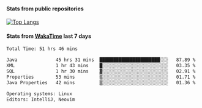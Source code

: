 #### Stats from public repositories

[![Top Langs](https://github-readme-stats.vercel.app/api/top-langs/?username=hyoghurt&layout=compact&exclude_repo=multiserver,docker_compose&langs_count=6)](https://github.com/anuraghazra/github-readme-stats)

#### Stats from [WakaTime](https://wakatime.com/@hyoghurt) last 7 days
<!--START_SECTION:waka-->

```txt
Total Time: 51 hrs 46 mins

Java              45 hrs 31 mins  ██████████████████████░░░   87.89 %
XML               1 hr 43 mins    █░░░░░░░░░░░░░░░░░░░░░░░░   03.35 %
SQL               1 hr 30 mins    ▓░░░░░░░░░░░░░░░░░░░░░░░░   02.91 %
Properties        53 mins         ▒░░░░░░░░░░░░░░░░░░░░░░░░   01.71 %
Java Properties   42 mins         ▒░░░░░░░░░░░░░░░░░░░░░░░░   01.36 %

Operating systems: Linux
Editors: IntelliJ, Neovim
```

<!--END_SECTION:waka-->
